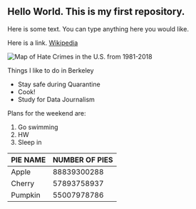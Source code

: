 ## Hello World. This is my first repository.

Here is some text. You can type anything here you would like. 

Here is a link. [Wikipedia](https://wikipedia.org/)


![Map of Hate Crimes in the U.S. from 1981-2018](https://docs.google.com/spreadsheets/d/e/2PACX-1vQPYcpqpaxAMhln2g3T15UKk_QMvOBrefDIUqNDTzIsAmaTos7H-zLqn113hqpx61JBypaWIAF7-GJc/pubchart?oid=946055603&format=image)

Things I like to do in Berkeley

* Stay safe during Quarantine
* Cook!
* Study for Data Journalism

Plans for the weekend are:

1. Go swimming
2. HW
3. Sleep in

| PIE NAME | NUMBER OF PIES |
|----------|----------------|
| Apple    | 88839300288    |
| Cherry   | 57893758937    |
| Pumpkin  | 55007978786    |
